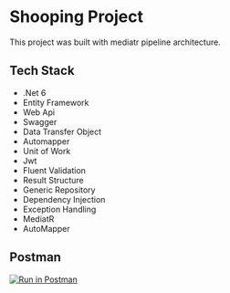 # Shooping Project

This project was built with mediatr pipeline architecture.

## Tech Stack

- .Net 6
- Entity Framework
- Web Api
- Swagger
- Data Transfer Object
- Automapper
- Unit of Work
- Jwt
- Fluent Validation
- Result Structure
- Generic Repository
- Dependency Injection
- Exception Handling
- MediatR
- AutoMapper

## Postman

[![Run in Postman](https://run.pstmn.io/button.svg)](https://app.getpostman.com/run-collection/20862553-bfd4b6bc-beac-414e-adfb-1bfb95a9cf9a?action=collection%2Ffork&collection-url=entityId%3D20862553-bfd4b6bc-beac-414e-adfb-1bfb95a9cf9a%26entityType%3Dcollection%26workspaceId%3D5034bb44-b60c-4804-8826-4d156826be0c)
